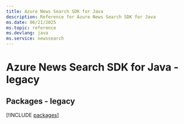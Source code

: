 ```yaml
---
title: Azure News Search SDK for Java
description: Reference for Azure News Search SDK for Java
ms.date: 06/21/2025
ms.topic: reference
ms.devlang: java
ms.service: newssearch
---
```

# Azure News Search SDK for Java - legacy
## Packages - legacy
[!INCLUDE [packages](news-search-index.md)]